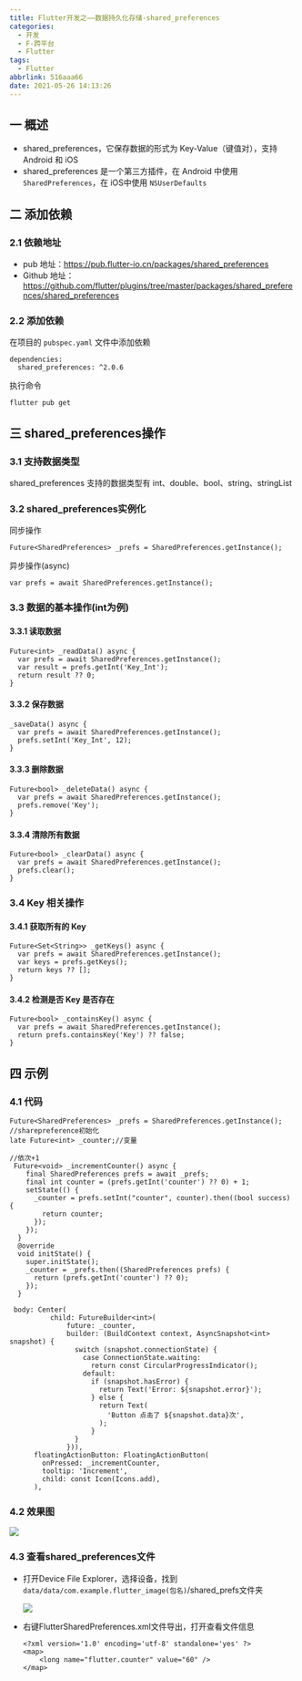 ```yaml
---
title: Flutter开发之——数据持久化存储-shared_preferences
categories:
  - 开发
  - F-跨平台
  - Flutter
tags:
  - Flutter
abbrlink: 516aaa66
date: 2021-05-26 14:13:26
---
```

## 一 概述

*  shared_preferences，它保存数据的形式为 Key-Value（键值对），支持 Android 和 iOS
*  shared_preferences 是一个第三方插件，在 Android 中使用 `SharedPreferences`，在 iOS中使用 `NSUserDefaults`

<!--more-->

## 二 添加依赖

### 2.1 依赖地址

* pub 地址：https://pub.flutter-io.cn/packages/shared_preferences
* Github 地址：https://github.com/flutter/plugins/tree/master/packages/shared_preferences/shared_preferences

### 2.2 添加依赖

在项目的 `pubspec.yaml` 文件中添加依赖

```
dependencies:
  shared_preferences: ^2.0.6
```

执行命令

```
flutter pub get
```

## 三 shared_preferences操作

### 3.1 支持数据类型

shared_preferences 支持的数据类型有 int、double、bool、string、stringList

### 3.2 shared_preferences实例化

同步操作

```
Future<SharedPreferences> _prefs = SharedPreferences.getInstance();
```

异步操作(async)

```
var prefs = await SharedPreferences.getInstance();
```

### 3.3 数据的基本操作(int为例)

#### 3.3.1 读取数据

```
Future<int> _readData() async {
  var prefs = await SharedPreferences.getInstance();
  var result = prefs.getInt('Key_Int');
  return result ?? 0;
}
```

#### 3.3.2 保存数据

```
_saveData() async {
  var prefs = await SharedPreferences.getInstance();
  prefs.setInt('Key_Int', 12);
}
```

#### 3.3.3 删除数据

```
Future<bool> _deleteData() async {
  var prefs = await SharedPreferences.getInstance();
  prefs.remove('Key');
}
```

#### 3.3.4 清除所有数据

```
Future<bool> _clearData() async {
  var prefs = await SharedPreferences.getInstance();
  prefs.clear();
}
```

### 3.4 Key 相关操作

#### 3.4.1 获取所有的 Key

```
Future<Set<String>> _getKeys() async {
  var prefs = await SharedPreferences.getInstance();
  var keys = prefs.getKeys();
  return keys ?? [];
}
```

#### 3.4.2 检测是否 Key 是否存在

```
Future<bool> _containsKey() async {
  var prefs = await SharedPreferences.getInstance();
  return prefs.containsKey('Key') ?? false;
}
```

## 四 示例

### 4.1 代码

```
Future<SharedPreferences> _prefs = SharedPreferences.getInstance(); //sharepreference初始化
late Future<int> _counter;//变量

//依次+1
 Future<void> _incrementCounter() async {
    final SharedPreferences prefs = await _prefs;
    final int counter = (prefs.getInt('counter') ?? 0) + 1;
    setState(() {
      _counter = prefs.setInt("counter", counter).then((bool success) {
        return counter;
      });
    });
  }
  @override
  void initState() {
    super.initState();
    _counter = _prefs.then((SharedPreferences prefs) {
      return (prefs.getInt('counter') ?? 0);
    });
  }
  
 body: Center(
          child: FutureBuilder<int>(
              future: _counter,
              builder: (BuildContext context, AsyncSnapshot<int> snapshot) {
                switch (snapshot.connectionState) {
                  case ConnectionState.waiting:
                    return const CircularProgressIndicator();
                  default:
                    if (snapshot.hasError) {
                      return Text('Error: ${snapshot.error}');
                    } else {
                      return Text(
                        'Button 点击了 ${snapshot.data}次',
                      );
                    }
                }
              })),
      floatingActionButton: FloatingActionButton(
        onPressed: _incrementCounter,
        tooltip: 'Increment',
        child: const Icon(Icons.add),
      ), 
```

### 4.2 效果图

![][1]

### 4.3 查看shared_preferences文件

* 打开Device File Explorer，选择设备，找到`data/data/com.example.flutter_image(包名)`/shared_prefs文件夹

  ![][2]

* 右键FlutterSharedPreferences.xml文件导出，打开查看文件信息

  ```
  <?xml version='1.0' encoding='utf-8' standalone='yes' ?>
  <map>
      <long name="flutter.counter" value="60" />
  </map>
  ```

  

[1]:https://raw.githubusercontent.com/PGzxc/CDN/master/blog-flutter/flutter-sharepreference-sample.gif
[2]:https://raw.githubusercontent.com/PGzxc/CDN/master/blog-flutter/flutter-shared-prefs-device.png